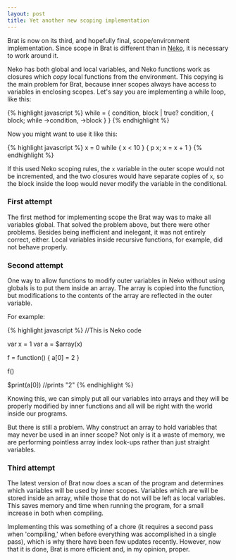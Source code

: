 ```yaml
---
layout: post
title: Yet another new scoping implementation
---
```


Brat is now on its third, and hopefully final, scope/environment implementation. Since scope in Brat is different than in [Neko](http://nekovm.org/specs#variables), it is necessary to work around it.

Neko has both global and local variables, and Neko functions work as closures which _copy_ local functions from the environment. This copying is the main problem for Brat, because inner scopes always have access to variables in enclosing scopes. Let's say you are implementing a while loop, like this:

{% highlight javascript %}
while = { condition, block |
	true? condition,
		{ block; while ->condition, ->block }
}
{% endhighlight %}

Now you might want to use it like this:

{% highlight javascript %}
x = 0
while { x < 10 } { p x; x = x + 1 }
{% endhighlight %}

If this used Neko scoping rules, the `x` variable in the outer scope would not be incremented, and the two closures would have separate copies of `x`, so the block inside the loop would never modify the variable in the conditional.

### First attempt

The first method for implementing scope the Brat way was to make all variables global. That solved the problem above, but there were other problems. Besides being inefficient and inelegant, it was not entirely correct, either. Local variables inside recursive functions, for example, did not behave properly.

### Second attempt

One way to allow functions to modify outer variables in Neko without using globals is to put them inside an array. The array is copied into the function, but modifications to the contents of the array are reflected in the outer variable.

For example:

{% highlight javascript %}
//This is Neko code

var x = 1
var a = $array(x)

f = function() {
        a[0] = 2
}

f()

$print(a[0])  //prints "2"
{% endhighlight %}

Knowing this, we can simply put all our variables into arrays and they will be properly modified by inner functions and all will be right with the world inside our programs.

But there is still a problem. Why construct an array to hold variables that may never be used in an inner scope? Not only is it a waste of memory, we are performing pointless array index look-ups rather than just straight variables.

### Third attempt

The latest version of Brat now does a scan of the program and determines which variables will be used by inner scopes. Variables which are will be stored inside an array, while those that do not will be left as local variables. This saves memory and time when running the program, for a small increase in both when compiling.

Implementing this was something of a chore (it requires a second pass when 'compiling,' when before everything was accomplished in a single pass), which is why there have been few updates recently. However, now that it is done, Brat is more efficient and, in my opinion, proper.
